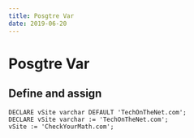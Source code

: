 ```yaml
---
title: Posgtre Var
date: 2019-06-20
---
```

# Posgtre Var
## Define and assign
    DECLARE vSite varchar DEFAULT 'TechOnTheNet.com';
    DECLARE vSite varchar := 'TechOnTheNet.com';
    vSite := 'CheckYourMath.com';